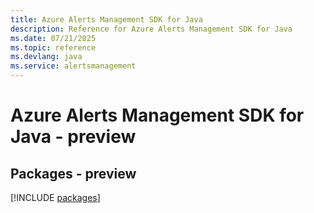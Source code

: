 ```yaml
---
title: Azure Alerts Management SDK for Java
description: Reference for Azure Alerts Management SDK for Java
ms.date: 07/21/2025
ms.topic: reference
ms.devlang: java
ms.service: alertsmanagement
---
```

# Azure Alerts Management SDK for Java - preview
## Packages - preview
[!INCLUDE [packages](alerts-management-index.md)]